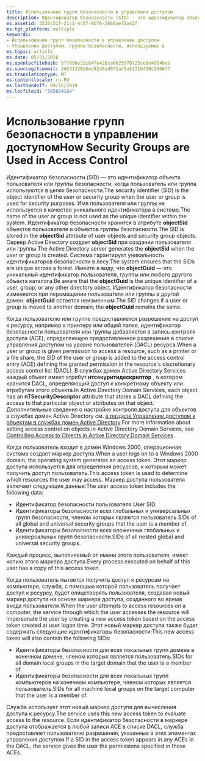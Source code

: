 ```yaml
---
title: Использование групп безопасности в управлении доступом
description: Идентификатор безопасности (SID) — это идентификатор объекта пользователя или группы безопасности, когда пользователь или группа используются в целях безопасности.
ms.assetid: 3236c51f-21c1-4c07-9b76-2668ae72a42f
ms.tgt_platform: multiple
keywords:
- Использование групп безопасности в управлении доступом
- Управление доступом, группы безопасности, используемые в
ms.topic: article
ms.date: 05/31/2018
ms.openlocfilehash: bf7096e32c64fe420ca6625378725ce8e4864beb
ms.sourcegitcommit: 2d531328b6ed82d4ad971a45a5131b430c5866f7
ms.translationtype: MT
ms.contentlocale: ru-RU
ms.lasthandoff: 09/16/2019
ms.locfileid: "105654184"
---
```

# <a name="how-security-groups-are-used-in-access-control"></a><span data-ttu-id="7f142-105">Использование групп безопасности в управлении доступом</span><span class="sxs-lookup"><span data-stu-id="7f142-105">How Security Groups are Used in Access Control</span></span>

<span data-ttu-id="7f142-106">Идентификатор безопасности (SID) — это идентификатор объекта пользователя или группы безопасности, когда пользователь или группа используются в целях безопасности.</span><span class="sxs-lookup"><span data-stu-id="7f142-106">The security identifier (SID) is the object identifier of the user or security group when the user or group is used for security purposes.</span></span> <span data-ttu-id="7f142-107">Имя пользователя или группы не используется в качестве уникального идентификатора в системе.</span><span class="sxs-lookup"><span data-stu-id="7f142-107">The name of the user or group is not used as the unique identifier within the system.</span></span> <span data-ttu-id="7f142-108">Идентификатор безопасности хранится в атрибуте **objectSid** объектов пользователя и объектов группы безопасности.</span><span class="sxs-lookup"><span data-stu-id="7f142-108">The SID is stored in the **objectSid** attribute of user objects and security group objects.</span></span> <span data-ttu-id="7f142-109">Сервер Active Directory создает **objectSid** при создании пользователя или группы.</span><span class="sxs-lookup"><span data-stu-id="7f142-109">The Active Directory server generates the **objectSid** when the user or group is created.</span></span> <span data-ttu-id="7f142-110">Система гарантирует уникальность идентификаторов безопасности в лесу.</span><span class="sxs-lookup"><span data-stu-id="7f142-110">The system ensures that the SIDs are unique across a forest.</span></span> <span data-ttu-id="7f142-111">Имейте в виду, что **objectGuid** — это уникальный идентификатор пользователя, группы или любого другого объекта каталога.</span><span class="sxs-lookup"><span data-stu-id="7f142-111">Be aware that the **objectGuid** is the unique identifier of a user, group, or any other directory object.</span></span> <span data-ttu-id="7f142-112">Идентификатор безопасности изменяется при перемещении пользователя или группы в другой домен. **objectGuid** остается неизменным.</span><span class="sxs-lookup"><span data-stu-id="7f142-112">The SID changes if a user or group is moved to another domain; the **objectGuid** remains the same.</span></span>

<span data-ttu-id="7f142-113">Когда пользователю или группе предоставляется разрешение на доступ к ресурсу, например к принтеру или общей папке, идентификатор безопасности пользователя или группы добавляется в запись контроля доступа (ACE), определяющую предоставленное разрешение в списке управления доступом на уровне пользователей (DACL) ресурса.</span><span class="sxs-lookup"><span data-stu-id="7f142-113">When a user or group is given permission to access a resource, such as a printer or a file share, the SID of the user or group is added to the access control entry (ACE) defining the granted permission in the resource's discretionary access control list (DACL).</span></span> <span data-ttu-id="7f142-114">В службах домен Active Directory Services каждый объект имеет атрибут **нтсекуритидескриптор** , в котором хранится DACL, определяющий доступ к конкретному объекту или атрибутам этого объекта.</span><span class="sxs-lookup"><span data-stu-id="7f142-114">In Active Directory Domain Services, each object has an **nTSecurityDescriptor** attribute that stores a DACL defining the access to that particular object or attributes on that object.</span></span> <span data-ttu-id="7f142-115">Дополнительные сведения о настройке контроля доступа для объектов в службах домен Active Directory см. [в разделе Управление доступом к объектам в службах домен Active Directory](controlling-access-to-objects-in-active-directory-domain-services.md).</span><span class="sxs-lookup"><span data-stu-id="7f142-115">For more information about setting access control on objects in Active Directory Domain Services, see [Controlling Access to Objects in Active Directory Domain Services](controlling-access-to-objects-in-active-directory-domain-services.md).</span></span>

<span data-ttu-id="7f142-116">Когда пользователь входит в домен Windows 2000, операционная система создает маркер доступа.</span><span class="sxs-lookup"><span data-stu-id="7f142-116">When a user logs on to a Windows 2000 domain, the operating system generates an access token.</span></span> <span data-ttu-id="7f142-117">Этот маркер доступа используется для определения ресурсов, к которым может получить доступ пользователь.</span><span class="sxs-lookup"><span data-stu-id="7f142-117">This access token is used to determine which resources the user may access.</span></span> <span data-ttu-id="7f142-118">Маркер доступа пользователя включает следующие данные:</span><span class="sxs-lookup"><span data-stu-id="7f142-118">The user access token includes the following data:</span></span>

-   <span data-ttu-id="7f142-119">Идентификатор безопасности пользователя.</span><span class="sxs-lookup"><span data-stu-id="7f142-119">User SID.</span></span>
-   <span data-ttu-id="7f142-120">Идентификаторы безопасности всех глобальных и универсальных групп безопасности, членом которых является пользователь.</span><span class="sxs-lookup"><span data-stu-id="7f142-120">SIDs of all global and universal security groups that the user is a member of.</span></span>
-   <span data-ttu-id="7f142-121">Идентификаторы безопасности всех вложенных глобальных и универсальных групп безопасности.</span><span class="sxs-lookup"><span data-stu-id="7f142-121">SIDs of all nested global and universal security groups.</span></span>

<span data-ttu-id="7f142-122">Каждый процесс, выполняемый от имени этого пользователя, имеет копию этого маркера доступа.</span><span class="sxs-lookup"><span data-stu-id="7f142-122">Every process executed on behalf of this user has a copy of this access token.</span></span>

<span data-ttu-id="7f142-123">Когда пользователь пытается получить доступ к ресурсам на компьютере, служба, с помощью которой пользователь получает доступ к ресурсу, будет олицетворять пользователя, создавая новый маркер доступа на основе маркера доступа, созданного во время входа пользователя.</span><span class="sxs-lookup"><span data-stu-id="7f142-123">When the user attempts to access resources on a computer, the service through which the user accesses the resource will impersonate the user by creating a new access token based on the access token created at user logon time.</span></span> <span data-ttu-id="7f142-124">Этот новый маркер доступа также будет содержать следующие идентификаторы безопасности:</span><span class="sxs-lookup"><span data-stu-id="7f142-124">This new access token will also contain the following SIDs:</span></span>

-   <span data-ttu-id="7f142-125">Идентификаторы безопасности для всех локальных групп домена в конечном домене, членом которых является пользователь.</span><span class="sxs-lookup"><span data-stu-id="7f142-125">SIDs for all domain local groups in the target domain that the user is a member of.</span></span>
-   <span data-ttu-id="7f142-126">Идентификаторы безопасности для всех локальных групп компьютеров на конечном компьютере, членом которых является пользователь.</span><span class="sxs-lookup"><span data-stu-id="7f142-126">SIDs for all machine local groups on the target computer that the user is a member of.</span></span>

<span data-ttu-id="7f142-127">Служба использует этот новый маркер доступа для вычисления доступа к ресурсу.</span><span class="sxs-lookup"><span data-stu-id="7f142-127">The service uses this new access token to evaluate access to the resource.</span></span> <span data-ttu-id="7f142-128">Если идентификатор безопасности в маркере доступа отображается в любой записи ACE в списке DACL, служба предоставляет пользователю разрешения, указанные в этих элементах управления доступом.</span><span class="sxs-lookup"><span data-stu-id="7f142-128">If a SID in the access token appears in any ACEs in the DACL, the service gives the user the permissions specified in those ACEs.</span></span>

 

 




